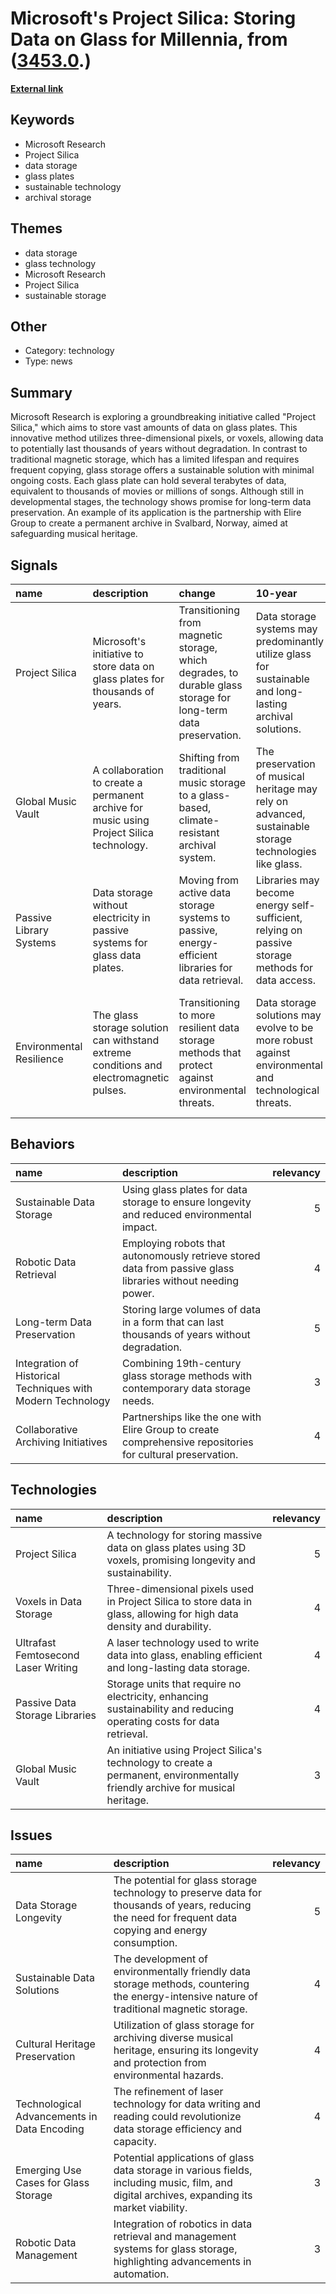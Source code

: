# __Microsoft's Project Silica: Storing Data on Glass for Millennia__, from ([3453.0](https://kghosh.substack.com/p/3453.0).)

__[External link](https://www.pcworld.com/article/2108839/microsoft-project-small-glass-pane-stores-terabytes-of-data.html)__



## Keywords

* Microsoft Research
* Project Silica
* data storage
* glass plates
* sustainable technology
* archival storage

## Themes

* data storage
* glass technology
* Microsoft Research
* Project Silica
* sustainable storage

## Other

* Category: technology
* Type: news

## Summary

Microsoft Research is exploring a groundbreaking initiative called "Project Silica," which aims to store vast amounts of data on glass plates. This innovative method utilizes three-dimensional pixels, or voxels, allowing data to potentially last thousands of years without degradation. In contrast to traditional magnetic storage, which has a limited lifespan and requires frequent copying, glass storage offers a sustainable solution with minimal ongoing costs. Each glass plate can hold several terabytes of data, equivalent to thousands of movies or millions of songs. Although still in developmental stages, the technology shows promise for long-term data preservation. An example of its application is the partnership with Elire Group to create a permanent archive in Svalbard, Norway, aimed at safeguarding musical heritage.

## Signals

| name                     | description                                                                              | change                                                                                                         | 10-year                                                                                                   | driving-force                                                                                                    |   relevancy |
|:-------------------------|:-----------------------------------------------------------------------------------------|:---------------------------------------------------------------------------------------------------------------|:----------------------------------------------------------------------------------------------------------|:-----------------------------------------------------------------------------------------------------------------|------------:|
| Project Silica           | Microsoft's initiative to store data on glass plates for thousands of years.             | Transitioning from magnetic storage, which degrades, to durable glass storage for long-term data preservation. | Data storage systems may predominantly utilize glass for sustainable and long-lasting archival solutions. | The need for sustainable, durable data storage solutions due to the limitations of current technologies.         |           4 |
| Global Music Vault       | A collaboration to create a permanent archive for music using Project Silica technology. | Shifting from traditional music storage to a glass-based, climate-resistant archival system.                   | The preservation of musical heritage may rely on advanced, sustainable storage technologies like glass.   | The recognition of the importance of preserving cultural heritage in a sustainable manner.                       |           3 |
| Passive Library Systems  | Data storage without electricity in passive systems for glass data plates.               | Moving from active data storage systems to passive, energy-efficient libraries for data retrieval.             | Libraries may become energy self-sufficient, relying on passive storage methods for data access.          | The growing emphasis on energy efficiency and sustainability in data storage solutions.                          |           4 |
| Environmental Resilience | The glass storage solution can withstand extreme conditions and electromagnetic pulses.  | Transitioning to more resilient data storage methods that protect against environmental threats.               | Data storage solutions may evolve to be more robust against environmental and technological threats.      | Increased vulnerability of data to environmental and technological disruptions necessitates resilient solutions. |           4 |

## Behaviors

| name                                                        | description                                                                                                 |   relevancy |
|:------------------------------------------------------------|:------------------------------------------------------------------------------------------------------------|------------:|
| Sustainable Data Storage                                    | Using glass plates for data storage to ensure longevity and reduced environmental impact.                   |           5 |
| Robotic Data Retrieval                                      | Employing robots that autonomously retrieve stored data from passive glass libraries without needing power. |           4 |
| Long-term Data Preservation                                 | Storing large volumes of data in a form that can last thousands of years without degradation.               |           5 |
| Integration of Historical Techniques with Modern Technology | Combining 19th-century glass storage methods with contemporary data storage needs.                          |           3 |
| Collaborative Archiving Initiatives                         | Partnerships like the one with Elire Group to create comprehensive repositories for cultural preservation.  |           4 |

## Technologies

| name                                | description                                                                                                                   |   relevancy |
|:------------------------------------|:------------------------------------------------------------------------------------------------------------------------------|------------:|
| Project Silica                      | A technology for storing massive data on glass plates using 3D voxels, promising longevity and sustainability.                |           5 |
| Voxels in Data Storage              | Three-dimensional pixels used in Project Silica to store data in glass, allowing for high data density and durability.        |           4 |
| Ultrafast Femtosecond Laser Writing | A laser technology used to write data into glass, enabling efficient and long-lasting data storage.                           |           4 |
| Passive Data Storage Libraries      | Storage units that require no electricity, enhancing sustainability and reducing operating costs for data retrieval.          |           4 |
| Global Music Vault                  | An initiative using Project Silica's technology to create a permanent, environmentally friendly archive for musical heritage. |           3 |

## Issues

| name                                        | description                                                                                                                                             |   relevancy |
|:--------------------------------------------|:--------------------------------------------------------------------------------------------------------------------------------------------------------|------------:|
| Data Storage Longevity                      | The potential for glass storage technology to preserve data for thousands of years, reducing the need for frequent data copying and energy consumption. |           5 |
| Sustainable Data Solutions                  | The development of environmentally friendly data storage methods, countering the energy-intensive nature of traditional magnetic storage.               |           4 |
| Cultural Heritage Preservation              | Utilization of glass storage for archiving diverse musical heritage, ensuring its longevity and protection from environmental hazards.                  |           4 |
| Technological Advancements in Data Encoding | The refinement of laser technology for data writing and reading could revolutionize data storage efficiency and capacity.                               |           4 |
| Emerging Use Cases for Glass Storage        | Potential applications of glass data storage in various fields, including music, film, and digital archives, expanding its market viability.            |           3 |
| Robotic Data Management                     | Integration of robotics in data retrieval and management systems for glass storage, highlighting advancements in automation.                            |           3 |